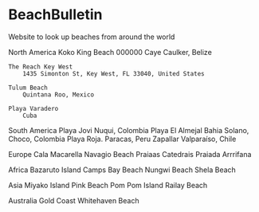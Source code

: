 # BeachBulletin
Website to look up beaches from around the world


<DELETE THIS ONCE INFO IS PASTED>
North America
    Koko King Beach
        000000 Caye Caulker, Belize

    The Reach Key West
        1435 Simonton St, Key West, FL 33040, United States

    Tulum Beach
        Quintana Roo, Mexico

    Playa Varadero
        Cuba


South America
    Playa Jovi
        Nuqui, Colombia
    Playa El Almejal
        Bahia Solano, Choco, Colombia
    Playa Roja.
        Paracas, Peru
    Zapallar
        Valparaíso, Chile

<EXACT BEACH NAMES AND ADDRESSES NOT YET ENTERED FOR CONTINENTS BELOW IGNORE FOR NOW>

Europe
    Cala Macarella
    Navagio Beach
    Praiaas Catedrais
    Praiada Arrrifana


Africa
    Bazaruto Island
    Camps Bay Beach
    Nungwi Beach
    Shela Beach



Asia
    Miyako Island
    Pink Beach
    Pom Pom Island
    Railay Beach



Australia
    Gold Coast
    Whitehaven Beach


